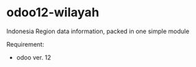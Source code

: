 # odoo12-wilayah
Indonesia Region data information, packed in one simple module

Requirement:
- odoo ver. 12
